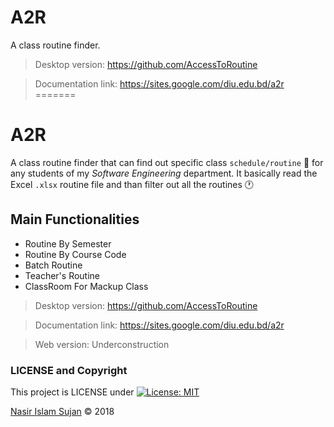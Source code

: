 # A2R
A class routine finder.

> Desktop version:  https://github.com/AccessToRoutine

> Documentation link: https://sites.google.com/diu.edu.bd/a2r
=======
# A2R
A class routine finder that can find out specific class `schedule/routine` :calendar: for any students of my *Software Engineering* department.
It basically read the Excel `.xlsx` routine file and than filter out all the routines :clock1: 

## Main Functionalities
- Routine By Semester
- Routine By Course Code
- Batch Routine
- Teacher's Routine
- ClassRoom For Mackup Class

> Desktop version:  https://github.com/AccessToRoutine

> Documentation link: https://sites.google.com/diu.edu.bd/a2r

> Web version: Underconstruction


### LICENSE and Copyright
This project is LICENSE under [![License: MIT](https://img.shields.io/badge/License-MIT-yellow.svg)](https://opensource.org/licenses/MIT)

<a href="https://github.com/78526Nasir">Nasir Islam Sujan</a> &copy; 2018

